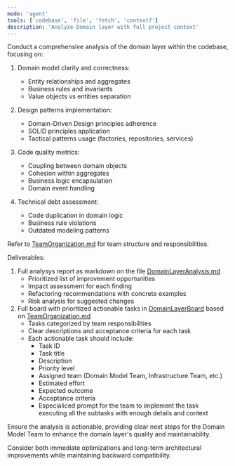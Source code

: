 ```yaml
---
mode: 'agent'
tools: ['codebase', 'file', 'fetch', 'context7']
description: 'Analyze Domain layer with full project context'
---
```


Conduct a comprehensive analysis of the domain layer within the codebase, focusing on:

1. Domain model clarity and correctness:
   - Entity relationships and aggregates
   - Business rules and invariants
   - Value objects vs entities separation

2. Design patterns implementation:
   - Domain-Driven Design principles adherence
   - SOLID principles application 
   - Tactical patterns usage (factories, repositories, services)

3. Code quality metrics:
   - Coupling between domain objects
   - Cohesion within aggregates
   - Business logic encapsulation
   - Domain event handling

4. Technical debt assessment:
   - Code duplication in domain logic
   - Business rule violations
   - Outdated modeling patterns

Refer to [TeamOrganization.md](../../Docs/Team/TeamOrganization.md) for team structure and responsibilities.

Deliverables:
1. Full analysys report as markdown on the file [DomainLayerAnalysis.md](../../Docs/Tasks/DomainLayerAnalysis.md)
   - Prioritized list of improvement opportunities
   - Impact assessment for each finding
   - Refactoring recommendations with concrete examples
   - Risk analysis for suggested changes
2. Full board with prioritized actionable tasks in [DomainLayerBoard](../../Docs/Tasks/DomainLayerBoard.md) based on [TeamOrganization.md](../../Docs/Team/TeamOrganization.md)
   - Tasks categorized by team responsibilities
   - Clear descriptions and acceptance criteria for each task
   - Each actionable task should include:
      - Task ID
      - Task title
      - Description
      - Priority level
      - Assigned team (Domain Model Team, Infrastructure Team, etc.)
      - Estimated effort
      - Expected outcome
      - Acceptance criteria
      - Especialiced prompt for the team to implement the task executing all the subtasks with enough details and context

Ensure the analysis is actionable, providing clear next steps for the Domain Model Team to enhance the domain layer's quality and maintainability.

Consider both immediate optimizations and long-term architectural improvements while maintaining backward compatibility.
